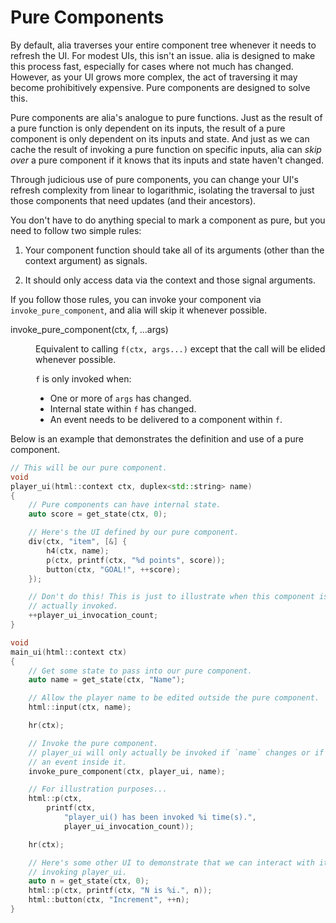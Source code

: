 Pure Components
===============

<script>
    init_alia_demos(['pure-component']);
</script>

By default, alia traverses your entire component tree whenever it needs to
refresh the UI. For modest UIs, this isn't an issue. alia is designed to make
this process fast, especially for cases where not much has changed. However, as
your UI grows more complex, the act of traversing it may become prohibitively
expensive. Pure components are designed to solve this.

Pure components are alia's analogue to pure functions. Just as the result of a
pure function is only dependent on its inputs, the result of a pure component
is only dependent on its inputs and state. And just as we can cache the result
of invoking a pure function on specific inputs, alia can *skip over* a pure
component if it knows that its inputs and state haven't changed.

Through judicious use of pure components, you can change your UI's refresh
complexity from linear to logarithmic, isolating the traversal to just those
components that need updates (and their ancestors).

You don't have to do anything special to mark a component as pure, but you need
to follow two simple rules:

1. Your component function should take all of its arguments (other than the
   context argument) as signals.

1. It should only access data via the context and those signal arguments.

If you follow those rules, you can invoke your component via
`invoke_pure_component`, and alia will skip it whenever possible.

<dl>

<dt>invoke_pure_component(ctx, f, ...args)</dt><dd>

Equivalent to calling `f(ctx, args...)` except that the call will be elided whenever possible.

`f` is only invoked when:

* One or more of `args` has changed.
* Internal state within `f` has changed.
* An event needs to be delivered to a component within `f`.

</dd>

</dl>

Below is an example that demonstrates the definition and use of a pure
component.

```cpp
// This will be our pure component.
void
player_ui(html::context ctx, duplex<std::string> name)
{
    // Pure components can have internal state.
    auto score = get_state(ctx, 0);

    // Here's the UI defined by our pure component.
    div(ctx, "item", [&] {
        h4(ctx, name);
        p(ctx, printf(ctx, "%d points", score));
        button(ctx, "GOAL!", ++score);
    });

    // Don't do this! This is just to illustrate when this component is
    // actually invoked.
    ++player_ui_invocation_count;
}

void
main_ui(html::context ctx)
{
    // Get some state to pass into our pure component.
    auto name = get_state(ctx, "Name");

    // Allow the player name to be edited outside the pure component.
    html::input(ctx, name);

    hr(ctx);

    // Invoke the pure component.
    // player_ui will only actually be invoked if `name` changes or if there's
    // an event inside it.
    invoke_pure_component(ctx, player_ui, name);

    // For illustration purposes...
    html::p(ctx,
        printf(ctx,
            "player_ui() has been invoked %i time(s).",
            player_ui_invocation_count));

    hr(ctx);

    // Here's some other UI to demonstrate that we can interact with it without
    // invoking player_ui.
    auto n = get_state(ctx, 0);
    html::p(ctx, printf(ctx, "N is %i.", n));
    html::button(ctx, "Increment", ++n);
}
```

<div class="demo-panel">
<div id="pure-component"></div>
</div>

